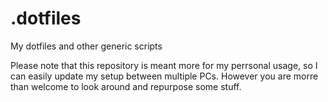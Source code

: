 # .dotfiles
My dotfiles and other generic scripts

Please note that this repository is meant more for my perrsonal usage, so I can easily update my setup between multiple PCs. However you are morre than welcome to look around and repurpose some stuff.

